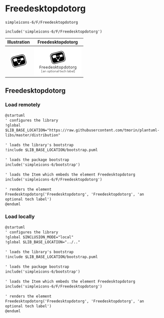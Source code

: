 # Freedesktopdotorg


```text
simpleicons-6/F/Freedesktopdotorg
```

```text
include('simpleicons-6/F/Freedesktopdotorg')
```



| Illustration | Freedesktopdotorg |
| :---: | :---: |
| ![illustration for Illustration](../../simpleicons-6/F/Freedesktopdotorg.png) | ![illustration for Freedesktopdotorg](../../simpleicons-6/F/Freedesktopdotorg.Local.png) |




## Freedesktopdotorg

### Load remotely
```plantuml
@startuml
' configures the library
!global $LIB_BASE_LOCATION="https://raw.githubusercontent.com/tmorin/plantuml-libs/master/distribution"

' loads the library's bootstrap
!include $LIB_BASE_LOCATION/bootstrap.puml

' loads the package bootstrap
include('simpleicons-6/bootstrap')

' loads the Item which embeds the element Freedesktopdotorg
include('simpleicons-6/F/Freedesktopdotorg')

' renders the element
Freedesktopdotorg('Freedesktopdotorg', 'Freedesktopdotorg', 'an optional tech label')
@enduml
```

### Load locally
```plantuml
@startuml
' configures the library
!global $INCLUSION_MODE="local"
!global $LIB_BASE_LOCATION="../.."

' loads the library's bootstrap
!include $LIB_BASE_LOCATION/bootstrap.puml

' loads the package bootstrap
include('simpleicons-6/bootstrap')

' loads the Item which embeds the element Freedesktopdotorg
include('simpleicons-6/F/Freedesktopdotorg')

' renders the element
Freedesktopdotorg('Freedesktopdotorg', 'Freedesktopdotorg', 'an optional tech label')
@enduml
```

